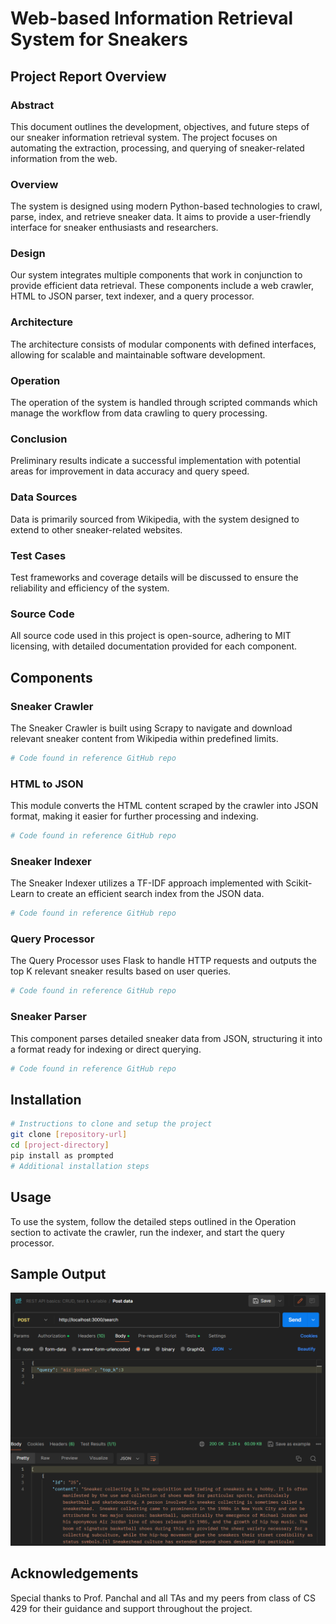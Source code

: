 # Web-based Information Retrieval System for Sneakers

## Project Report Overview

### Abstract
This document outlines the development, objectives, and future steps of our sneaker information retrieval system. The project focuses on automating the extraction, processing, and querying of sneaker-related information from the web.

### Overview
The system is designed using modern Python-based technologies to crawl, parse, index, and retrieve sneaker data. It aims to provide a user-friendly interface for sneaker enthusiasts and researchers.

### Design
Our system integrates multiple components that work in conjunction to provide efficient data retrieval. These components include a web crawler, HTML to JSON parser, text indexer, and a query processor.

### Architecture
The architecture consists of modular components with defined interfaces, allowing for scalable and maintainable software development.

### Operation
The operation of the system is handled through scripted commands which manage the workflow from data crawling to query processing.

### Conclusion
Preliminary results indicate a successful implementation with potential areas for improvement in data accuracy and query speed.

### Data Sources
Data is primarily sourced from Wikipedia, with the system designed to extend to other sneaker-related websites.

### Test Cases
Test frameworks and coverage details will be discussed to ensure the reliability and efficiency of the system.

### Source Code
All source code used in this project is open-source, adhering to MIT licensing, with detailed documentation provided for each component.

## Components

### Sneaker Crawler

The Sneaker Crawler is built using Scrapy to navigate and download relevant sneaker content from Wikipedia within predefined limits.

```python
# Code found in reference GitHub repo
```

### HTML to JSON

This module converts the HTML content scraped by the crawler into JSON format, making it easier for further processing and indexing.

```python
# Code found in reference GitHub repo
```

### Sneaker Indexer

The Sneaker Indexer utilizes a TF-IDF approach implemented with Scikit-Learn to create an efficient search index from the JSON data.

```python
# Code found in reference GitHub repo
```

### Query Processor

The Query Processor uses Flask to handle HTTP requests and outputs the top K relevant sneaker results based on user queries.

```python
# Code found in reference GitHub repo
```

### Sneaker Parser

This component parses detailed sneaker data from JSON, structuring it into a format ready for indexing or direct querying.

```python
# Code found in reference GitHub repo
```

## Installation

```bash
# Instructions to clone and setup the project
git clone [repository-url]
cd [project-directory]
pip install as prompted
# Additional installation steps
```

## Usage

To use the system, follow the detailed steps outlined in the Operation section to activate the crawler, run the indexer, and start the query processor.

## Sample Output

![alt text](https://github.com/Arup-Chauhan/CS429-IR-Project-Deployment/blob/main/Output%20image.png)


## Acknowledgements

Special thanks to Prof. Panchal and all TAs and my peers from class of CS 429 for their guidance and support throughout the project.


